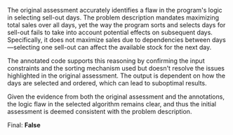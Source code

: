 The original assessment accurately identifies a flaw in the program's logic in selecting sell-out days. The problem description mandates maximizing total sales over all days, yet the way the program sorts and selects days for sell-out fails to take into account potential effects on subsequent days. Specifically, it does not maximize sales due to dependencies between days—selecting one sell-out can affect the available stock for the next day.

The annotated code supports this reasoning by confirming the input constraints and the sorting mechanism used but doesn't resolve the issues highlighted in the original assessment. The output is dependent on how the days are selected and ordered, which can lead to suboptimal results.

Given the evidence from both the original assessment and the annotations, the logic flaw in the selected algorithm remains clear, and thus the initial assessment is deemed consistent with the problem description.

Final: **False**
